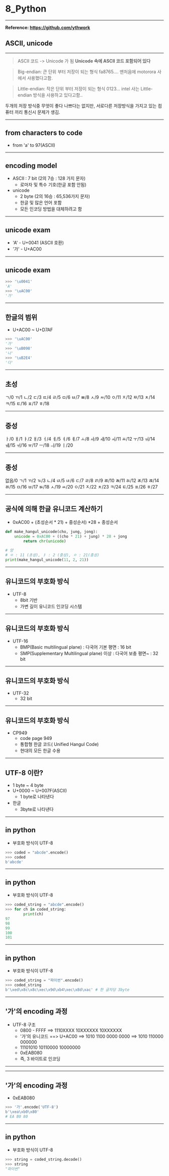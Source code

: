 # 8_Python

---
**Reference: <https://github.com/ythwork>**

## ASCII, unicode

---

> ASCII 코드 -> Unicode 가 됨 **Unicode 속에 ASCII 코드 포함되어 있다** 

> Big-endian: 큰 단위 부터 저장이 되는 형식 fa8765.... 맨처음에 motorora 사에서 사용했다고함.
 
> Little-endian: 작은 단위 부터 저장이 되는 형식 0123... intel 사는 Little-endian 방식을 사용하고 있다고함.. 

두개의 저장 방식중 무엇이 좋다 나쁘다는 없지만, 서로다른 저장방식을 가지고 있는 컴퓨터 끼리 통신시 문제가 생김.


---
## from characters to code
 - from 'a' to 97(ASCII)
---

## encoding model
 - ASCII : 7 bit (2의 7승 : 128 가지 문자)
   - 로마자 및 특수 기호(한글 포함 안됨)
 - unicode
   - 2 byte (2의 16승 : 65,536가지 문자)
   - 한글 및 많은 언어 포함
   - 모든 인코딩 방법을 대체하려고 함

---

## unicode exam
 - 'A' - U+0041 (ASCII 호환)
 - '가' - U+AC00
---

## unicode exam
```python
>>> '\u0041'
'A'
>>> '\uAC00'
'가'
```
---

## 한글의 범위
  - U+AC00 ~ U+D7AF
```python
>>> '\uAC00'
'가'
>>> '\uB098'
'나'
>>> '\uB2E4'
'다'
```
---

## 초성
ㄱ/0 ㄲ/1 ㄴ/2 ㄷ/3 ㄸ/4 ㄹ/5 ㅁ/6 ㅂ/7 ㅃ/8 ㅅ/9 ㅆ/10
ㅇ/11 ㅈ/12 ㅉ/13 ㅊ/14 ㅋ/15 ㅌ/16 ㅍ/17 ㅎ/18

---

## 중성
ㅏ/0 ㅐ/1 ㅑ/2 ㅐ/3 ㅓ/4 ㅔ/5 ㅕ/6 ㅖ/7 ㅗ/8 ㅘ/9 ㅙ/10
ㅚ/11 ㅛ/12 ㅜ/13 ㅝ/14 ㅞ/15 ㅟ/16 ㅠ/17 ㅡ/18 ㅢ/19 ㅣ/20

---

## 종성
없음/0 ㄱ/1 ㄲ/2 ㄳ/3 ㄴ/4 ㄵ/5 ㄶ/6 ㄷ/7 ㄹ/8 ㄺ/9 ㄻ/10
ㄼ/11 ㄽ/12 ㄾ/13 ㄿ/14 ㅀ/15 ㅁ/16 ㅂ/17 ㅄ/18 ㅅ/19 ㅆ/20
ㅇ/21 ㅈ/22 ㅊ/23 ㅋ/24 ㅌ/25 ㅍ/26 ㅎ/27

---

## 공식에 의해 한글 유니코드 계산하기
  - 0xAC00 + (초성순서 * 21) + 중성순서) *28 + 종성순서
```python
def make_hangul_unicode(cho, jung, jong):
	unicode = 0xAC00 + ((cho * 21) + jung) * 28 + jong
    	return chr(unicode)
        
# 양
# ㅇ : 11 (초성), ㅑ : 2 (중성), ㅇ : 21(종성)
print(make_hangul_unicode(11, 2, 21))
```
---
## 유니코드의 부호화 방식
 - UTF-8 
   - 8bit 기반
   - 가변 길이 유니코드 인코딩 시스템 
---
## 유니코드의 부호화 방식
 - UTF-16 
   - BMP(Basic multilingual plane)
       : 다국어 기본 평면
       : 16 bit
   - SMP(Supplementary Multilingual plane) 이상 
       : 다국어 보충 평면~
       : 32 bit
---
## 유니코드의 부호화 방식
 - UTF-32
   - 32 bit
---

## 유니코드의 부호화 방식
 - CP949
   - code page 949
   - 통합형 한글 코드( Unified Hangul Code)
   - 현대의 모든 한글 수용
---

## UTF-8 이란?
 - 1 byte ~ 4 byte 
 - U+0000 ~ U+007F(ASCII)
   - 1 byte로 나타낸다
 - 한글 
   - 3byte로 나타낸다
---

## in python
 - 부호화 방식이 UTF-8
```python
>>> coded = "abcde".encode()
>>> coded
b'abcde'
```
---

## in python
 - 부호화 방식이 UTF-8
```python
>>> coded_string = "abcde".encode()
>>> for ch in coded_string:
		print(ch)
97
98
99
100
101
```
---
## in python
 - 부호화 방식이 UTF-8
```python
>>> coded_string = "파이썬".encode()
>>> coded_string
b'\xed\x8c\x8c\xec\x9d\xb4\xec\x8d\xac' # 한 글자당 3byte
```
---

## '가'의 encoding 과정
 - UTF-8 구조 
   - 0800 - FFFF 
     ==> 1110XXXX 10XXXXXX 10XXXXXX
   - '가'의 유니코드 
     ==> U+AC00
     ==> 1010 1100 0000 0000
     ==> 1010 110000 000000
   - 11101010 10110000 10000000
   - 0xEAB080
   - 즉, 3 바이트로 인코딩
---

---

## '가'의 encoding 과정
  - 0xEAB080
 ```python
 >>> '가'.encode('UTF-8')
 b'\xea\xb0\x80'
 # EA B0 80
 ```
---


## in python
 - 부호화 방식이 UTF-8
```python
>>> string = coded_string.decode()
>>> string
"파이썬"
```
